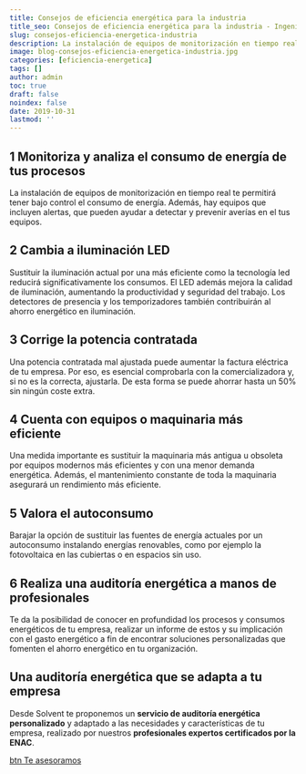 ```yaml
---
title: Consejos de eficiencia energética para la industria
title_seo: Consejos de eficiencia energética para la industria - Ingeniería Solvent
slug: consejos-eficiencia-energetica-industria
description: La instalación de equipos de monitorización en tiempo real te permitirá tener bajo control el consumo de energía. Además, hay equipos que incluyen alertas,
image: blog-consejos-eficiencia-energetica-industria.jpg
categories: [eficiencia-energetica]
tags: []
author: admin
toc: true
draft: false
noindex: false
date: 2019-10-31
lastmod: ''
---
```

## 1 Monitoriza y analiza el consumo de energía de tus procesos

La instalación de equipos de monitorización en tiempo real te permitirá tener bajo control el consumo de energía. Además, hay equipos que incluyen alertas, que pueden ayudar a detectar y prevenir averías en el tus equipos.

## 2 Cambia a iluminación LED

Sustituir la iluminación actual por una más eficiente como la tecnología led reducirá significativamente los consumos. El LED además mejora la calidad de iluminación, aumentando la productividad y seguridad del trabajo. Los detectores de presencia y los temporizadores también contribuirán al ahorro energético en iluminación.

## 3 Corrige la potencia contratada

Una potencia contratada mal ajustada puede aumentar la factura eléctrica de tu empresa.  Por eso, es esencial comprobarla con la comercializadora y, si no es la correcta, ajustarla. De esta forma se puede ahorrar hasta un 50% sin ningún coste extra.

## 4 Cuenta con equipos o maquinaria más eficiente

Una medida importante es sustituir la maquinaria más antigua u obsoleta por equipos modernos más eficientes y con una menor demanda energética. Además, el mantenimiento constante de toda la maquinaria asegurará un rendimiento más eficiente.

## 5 Valora el autoconsumo

Barajar la opción de sustituir las fuentes de energía actuales por un autoconsumo instalando energías renovables, como por ejemplo la fotovoltaica en las cubiertas o en espacios sin uso.

## 6 Realiza una auditoría energética a manos de profesionales

Te da la posibilidad de conocer en profundidad los procesos y consumos energéticos de tu empresa, realizar un informe de estos y su implicación con el gasto energético a fin de encontrar soluciones personalizadas que fomenten el ahorro energético en tu organización.

## Una auditoría energética que se adapta a tu empresa

Desde Solvent te proponemos un **servicio de auditoría energética personalizado** y adaptado a las necesidades y características de tu empresa, realizado por nuestros **profesionales expertos certificados por la ENAC**.

[btn Te asesoramos](/eficiencia-energetica/)

